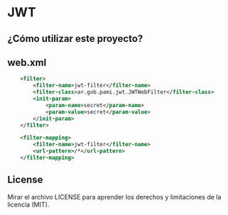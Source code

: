 # JWT

## ¿Cómo utilizar este proyecto?


## web.xml

```xml
	<filter>
		<filter-name>jwt-filter</filter-name>
		<filter-class>ar.gob.pami.jwt.JWTWebFilter</filter-class>
		<init-param>
			<param-name>secret</param-name>
			<param-value>secret</param-value>
		</init-param>
	</filter>

	<filter-mapping>
		<filter-name>jwt-filter</filter-name>
		<url-pattern>/*</url-pattern>
	</filter-mapping>
```


## License

Mirar el archivo LICENSE para aprender los derechos y limitaciones de la licencia (MIT).
